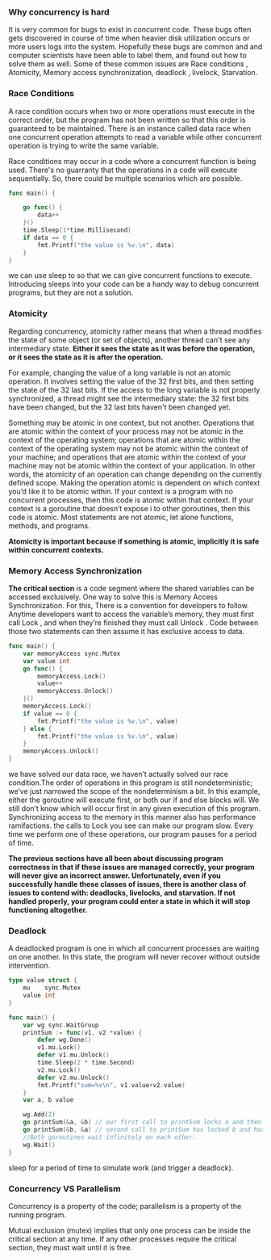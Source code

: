### Why concurrency is hard

It is very common for bugs to exist in concurrent code. These bugs often gets discovered in course of time when heavier disk utilization occurs or more users logs into the system. Hopefully these bugs are common and and computer scientists have been able to label them, and found out how to solve them as well. Some of these common issues are Race conditions , Atomicity, Memory access synchronization, deadlock , livelock, Starvation. 



### Race Conditions

A race condition occurs when two or more operations must execute in the correct order, but the program has not been written so that this order is guaranteed to be maintained. There is an instance called data race when one concurrent operation attempts to read a variable while other concurrent operation is trying to write the same variable. 

Race conditions may occur in a code where a concurrent function is being used. There's no guarranty that the operations in a code will execute sequentially. So, there could be multiple scenarios which are possible. 
```go
func main() {

	go func() {
		data++
	}()
	time.Sleep(1*time.Millisecond)
	if data == 0 {
		fmt.Printf("the value is %v.\n", data)
	}
}

```

we can use sleep to so that we can give concurrent functions to execute. Introducing sleeps into your code can be a handy way to debug concurrent programs, but they are not a solution.


### Atomicity

Regarding concurrency, atomicity rather means that when a thread modifies the state of some object (or set of objects), another thread can't see any intermediary state. **Either it sees the state as it was before the operation, or it sees the state as it is after the operation.**

For example, changing the value of a long variable is not an atomic operation. It involves setting the value of the 32 first bits, and then setting the state of the 32 last bits. If the access to the long variable is not properly synchronized, a thread might see the intermediary state: the 32 first bits have been changed, but the 32 last bits haven't been changed yet.

Something may be
atomic in one context, but not another. Operations that are atomic within the
context of your process may not be atomic in the context of the operating
system; operations that are atomic within the context of the operating system
may not be atomic within the context of your machine; and operations that
are atomic within the context of your machine may not be atomic within the
context of your application. In other words, the atomicity of an operation can
change depending on the currently defined scope. Making the operation atomic is dependent on which context you’d like it to be atomic within. If your context is a program with no
concurrent processes, then this code is atomic within that context. If your
context is a goroutine that doesn’t expose i to other goroutines, then this code
is atomic. Most statements are not atomic, let alone functions, methods, and programs.

**Atomicity is important because if something is atomic,
implicitly it is safe within concurrent contexts.**

### Memory Access Synchronization

**The critical section** is a code segment where the shared variables can be accessed exclusively. One way to solve this is Memory Access Synchronization. For this, There is a convention for developers to follow. Anytime developers want to access the variable’s memory, they must first call Lock , and when they’re finished they must call Unlock . Code between those two statements can then assume it has exclusive access to data.
```go
func main() {
	var memoryAccess sync.Mutex
	var value int
	go func() {
		memoryAccess.Lock()
		value++
		memoryAccess.Unlock()
	}()
	memoryAccess.Lock()
	if value == 0 {
		fmt.Printf("the value is %v.\n", value)
	} else {
		fmt.Printf("the value is %v.\n", value)
	}
	memoryAccess.Unlock()
}

```
we have solved our data race, we haven’t actually solved our race condition.The order of operations in this program is
still nondeterministic; we’ve just narrowed the scope of the nondeterminism a
bit. In this example, either the goroutine will execute first, or both our if and
else blocks will. We still don’t know which will occur first in any given
execution of this program. Synchronizing access to the memory in this manner also has performance
ramifactions. the calls to Lock you see can
make our program slow. Every time we perform one of these operations, our
program pauses for a period of time. 


**The previous sections have all been about discussing program correctness in
that if these issues are managed correctly, your program will never give an
incorrect answer. Unfortunately, even if you successfully handle these classes
of issues, there is another class of issues to contend with: deadlocks,
livelocks, and starvation. If not handled properly, your program
could enter a state in which it will stop functioning altogether.**

### Deadlock

A deadlocked program is one in which all concurrent processes are waiting
on one another. In this state, the program will never recover without outside
intervention.

```go
type value struct {
	mu    sync.Mutex
	value int
}

func main() {
	var wg sync.WaitGroup
	printSum := func(v1, v2 *value) {
		defer wg.Done()
		v1.mu.Lock()
		defer v1.mu.Unlock()
		time.Sleep(2 * time.Second)
		v2.mu.Lock()
		defer v2.mu.Unlock()
		fmt.Printf("sum=%v\n", v1.value+v2.value)
	}
	var a, b value

	wg.Add(2)
	go printSum(&a, &b) // our first call to printSum locks a and then attempts to lock b
	go printSum(&b, &a) // second call to printSum has locked b and has attempted to lock a
	//Both goroutines wait infinitely on each other.
	wg.Wait()
}


```
sleep for a period of time to simulate work (and trigger a deadlock).

### Concurrency VS Parallelism

Concurrency is a property of the code; parallelism is a property of the
running program.


Mutual exclusion (mutex) implies that only one process can be inside the critical section at any time. If any other processes require the critical section, they must wait until it is free.